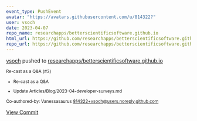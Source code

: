 ```yaml
---
event_type: PushEvent
avatar: "https://avatars.githubusercontent.com/u/814322?"
user: vsoch
date: 2023-04-07
repo_name: researchapps/betterscientificsoftware.github.io
html_url: https://github.com/researchapps/betterscientificsoftware.github.io/commit/072208ff89175b49be4120bf3cfe20d63da406c3
repo_url: https://github.com/researchapps/betterscientificsoftware.github.io
---
```


<a href='https://github.com/vsoch' target='_blank'>vsoch</a> pushed to <a href='https://github.com/researchapps/betterscientificsoftware.github.io' target='_blank'>researchapps/betterscientificsoftware.github.io</a>

<small>Re-cast as a Q&A (#3)

* Re-cast as a Q&A

* Update Articles/Blog/2023-04-developer-surveys.md

Co-authored-by: Vanessasaurus <814322+vsoch@users.noreply.github.com></small>

<a href='https://github.com/researchapps/betterscientificsoftware.github.io/commit/072208ff89175b49be4120bf3cfe20d63da406c3' target='_blank'>View Commit</a>